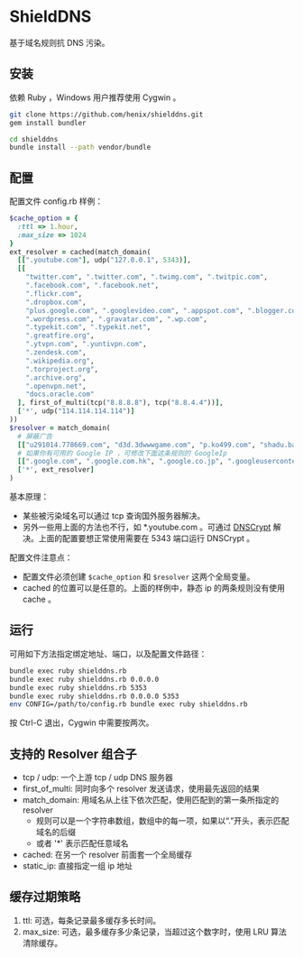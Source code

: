 # ShieldDNS

基于域名规则抗 DNS 污染。

## 安装

依赖 Ruby ，Windows 用户推荐使用 Cygwin 。

```bash
git clone https://github.com/henix/shielddns.git
gem install bundler

cd shielddns
bundle install --path vendor/bundle
```

## 配置

配置文件 config.rb 样例：

```ruby
$cache_option = {
  :ttl => 1.hour,
  :max_size => 1024
}
ext_resolver = cached(match_domain(
  [[".youtube.com"], udp("127.0.0.1", 5343)],
  [[
    "twitter.com", ".twitter.com", ".twimg.com", ".twitpic.com",
    ".facebook.com", ".facebook.net",
    ".flickr.com",
    ".dropbox.com",
    "plus.google.com", ".googlevideo.com", ".appspot.com", ".blogger.com",
    ".wordpress.com", ".gravatar.com", ".wp.com",
    ".typekit.com", ".typekit.net",
    ".greatfire.org",
    ".ytvpn.com", ".yuntivpn.com",
    ".zendesk.com",
    ".wikipedia.org",
    ".torproject.org",
    ".archive.org",
    ".openvpn.net",
    "docs.oracle.com"
  ], first_of_multi(tcp("8.8.8.8"), tcp("8.8.4.4"))],
  ['*', udp("114.114.114.114")]
))
$resolver = match_domain(
  # 屏蔽广告
  [["u291014.778669.com", "d3d.3dwwwgame.com", "p.ko499.com", "shadu.baidu.com.shadu110.com", "p.3u5.net", "game.weibo.com", "static.atm.youku.com", "ads.clicksor.com", "focus.inhe.net", "fpcimedia.allyes.com", "pos.baidu.com", "isearch.babylon.com", "c.qiyou.com", "s.ad123m.com", "ads.adk2.com", "syndication.twitter.com", "www.firefox.com.cn", "ad.adtina.com", "cdn.shdsp.net", "cms.gtags.net", "api.miwifi.com"], static_ip("0.0.0.0")],
  # 如果你有可用的 Google IP ，可修改下面这条规则的 GoogleIp
  [[".google.com", ".google.com.hk", ".google.co.jp", ".googleusercontent.com", ".ggpht.com", ".gstatic.com", ".googleapis.com", "www.gmail.com", "goo.gl", ".googlecode.com", ".youtube.com", ".ytimg.com", ".chrome.com", ".feedburner.com", ".recaptcha.net", ".blogger.com", ".blogblog.com"], static_ip(GoogleIp)],
  ['*', ext_resolver]
)
```

基本原理：

* 某些被污染域名可以通过 tcp 查询国外服务器解决。
* 另外一些用上面的方法也不行，如 *.youtube.com 。可通过 [DNSCrypt](http://dnscrypt.org/) 解决。上面的配置要想正常使用需要在 5343 端口运行 DNSCrypt 。

配置文件注意点：

* 配置文件必须创建 `$cache_option` 和 `$resolver` 这两个全局变量。
* cached 的位置可以是任意的。上面的样例中，静态 ip 的两条规则没有使用 cache 。

## 运行

可用如下方法指定绑定地址、端口，以及配置文件路径：

```bash
bundle exec ruby shielddns.rb
bundle exec ruby shielddns.rb 0.0.0.0
bundle exec ruby shielddns.rb 5353
bundle exec ruby shielddns.rb 0.0.0.0 5353
env CONFIG=/path/to/config.rb bundle exec ruby shielddns.rb
```

按 Ctrl-C 退出，Cygwin 中需要按两次。

## 支持的 Resolver 组合子

* tcp / udp: 一个上游 tcp / udp DNS 服务器
* first_of_multi: 同时向多个 resolver 发送请求，使用最先返回的结果
* match_domain: 用域名从上往下依次匹配，使用匹配到的第一条所指定的 resolver
	- 规则可以是一个字符串数组，数组中的每一项，如果以“.”开头，表示匹配域名的后缀
	- 或者 '*' 表示匹配任意域名
* cached: 在另一个 resolver 前面套一个全局缓存
* static_ip: 直接指定一组 ip 地址

## 缓存过期策略

1. ttl: 可选，每条记录最多缓存多长时间。
2. max_size: 可选，最多缓存多少条记录，当超过这个数字时，使用 LRU 算法清除缓存。

